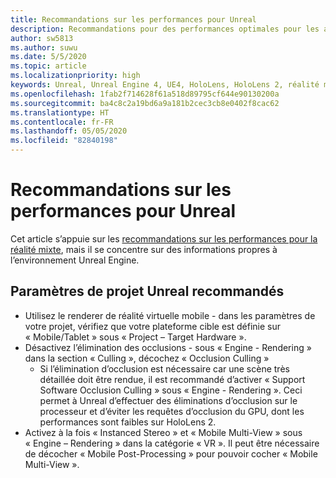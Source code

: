 ```yaml
---
title: Recommandations sur les performances pour Unreal
description: Recommandations pour des performances optimales pour les applications de réalité mixte dans Unreal
author: sw5813
ms.author: suwu
ms.date: 5/5/2020
ms.topic: article
ms.localizationpriority: high
keywords: Unreal, Unreal Engine 4, UE4, HoloLens, HoloLens 2, réalité mixte, performances, optimisation, paramètres, documentation
ms.openlocfilehash: 1fab2f714628f61a518d89795cf644e90130200a
ms.sourcegitcommit: ba4c8c2a19bd6a9a181b2cec3cb8e0402f8cac62
ms.translationtype: HT
ms.contentlocale: fr-FR
ms.lasthandoff: 05/05/2020
ms.locfileid: "82840198"
---
```

# <a name="performance-recommendations-for-unreal"></a>Recommandations sur les performances pour Unreal

Cet article s’appuie sur les [recommandations sur les performances pour la réalité mixte](understanding-performance-for-mixed-reality.md), mais il se concentre sur des informations propres à l’environnement Unreal Engine.

## <a name="recommended-unreal-project-settings"></a>Paramètres de projet Unreal recommandés

- Utilisez le renderer de réalité virtuelle mobile - dans les paramètres de votre projet, vérifiez que votre plateforme cible est définie sur « Mobile/Tablet » sous « Project – Target Hardware ».
- Désactivez l’élimination des occlusions - sous « Engine - Rendering » dans la section « Culling », décochez « Occlusion Culling »
    + Si l’élimination d’occlusion est nécessaire car une scène très détaillée doit être rendue, il est recommandé d’activer « Support Software Occlusion Culling » sous « Engine - Rendering ». Ceci permet à Unreal d’effectuer des éliminations d’occlusion sur le processeur et d’éviter les requêtes d’occlusion du GPU, dont les performances sont faibles sur HoloLens 2.
- Activez à la fois « Instanced Stereo » et « Mobile Multi-View » sous « Engine – Rendering » dans la catégorie « VR ». Il peut être nécessaire de décocher « Mobile Post-Processing » pour pouvoir cocher « Mobile Multi-View ».
